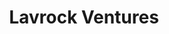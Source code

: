 ---
layout: firm_page
title: "Lavrock Ventures"
id: "lavrockvc.com"
permalink: "/lavrockventureslavrockvc.com/"
website: "https://lavrockvc.com"
offices: "Arlington (United States)"
investment_stages: "Post-Seed, Series A"
portfolio_companies: "Fabri, TreQ, BetterWorld, BoxedUp, Urban Sky, Castelion, Proteus Space, Maybell, FOUNT, PteroDynamics, Fend, Veritonic, CaliberMind, Dataships, Vintra, Pison, Morpheus Space, Anametric, Apkudo, Trueface, Cesium Astro, Allvision, Sayari, Expeto, Graphika, ID.me, Interfolio, Avizia, Immuta"
portfolio_link: "https://lavrockvc.com/portfolio/"
investment_markets: "Enterprise Software, Data, Deep Tech, National Security, Cyber Security"
founded_year: "2015"
description: "Lavrock Ventures is an enterprise technology investment firm focused on supporting early-stage businesses solving critical national problems. They are active partners providing strategic, operational, and financial support. Their investment focus includes enterprise software, data, deep tech, and national security."
linkedin: "https://www.linkedin.com/company/lavrock-ventures/"
twitter: "https://twitter.com/lavrockvc"
instagram: ""
team_page: ""
investor_type: "Venture Capital"
crunchbase: "https://www.crunchbase.com/organization/lavrock-ventures"
pitchbook: "https://pitchbook.com/profiles/investor/125278-93"

# SEO Optimization
meta_title: "Lavrock Ventures - VC Firm - projectstartups.com"
meta_description: "Lavrock Ventures, Lavrock Ventures is an enterprise technology investment firm focused on supporting early-stage businesses solving critical national problems. They are..."
meta_keywords: "Lavrock Ventures, Enterprise Software, Data, Deep Tech, National Security, Cyber Security, VC firm, venture capital, startup investor, projectstartups.com"
canonical_url: "https://vc.projectstartups.com/lavrockventureslavrockvc.com/"
---
